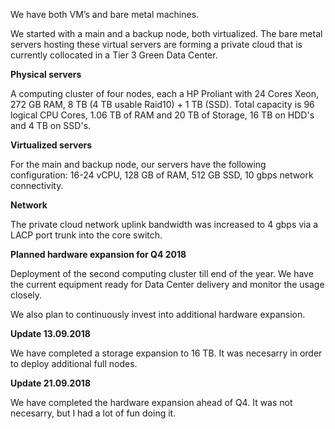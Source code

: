 We have both VM’s and bare metal machines.

We started with a main and a backup node, both virtualized. The bare metal servers hosting these virtual servers are forming a private cloud that is currently collocated in a Tier 3 Green Data Center.

**Physical servers**

A computing cluster of four nodes, each a HP Proliant with 24 Cores Xeon, 272 GB RAM, 8 TB (4 TB usable Raid10) + 1 TB (SSD). 
Total capacity is 96 logical CPU Cores, 1.06 TB of RAM and 20 TB of Storage, 16 TB on HDD's and 4 TB on SSD's.

**Virtualized servers**

For the main and backup node, our servers have the following configuration:
16-24 vCPU, 128 GB of RAM, 512 GB SSD, 10 gbps network connectivity.

**Network**

The private cloud network uplink bandwidth was increased to 4 gbps via a LACP port trunk into the core switch.


**Planned hardware expansion for Q4 2018**

Deployment of the second computing cluster till end of the year. We have the current equipment ready for Data Center delivery and monitor the usage closely. 

We also plan to continuously invest into additional hardware expansion.

**Update 13.09.2018**

We have completed a storage expansion to 16 TB. It was necesarry in order to deploy additional full nodes.

**Update 21.09.2018**

We have completed the hardware expansion ahead of Q4. It was not necesarry, but I had a lot of fun doing it.
